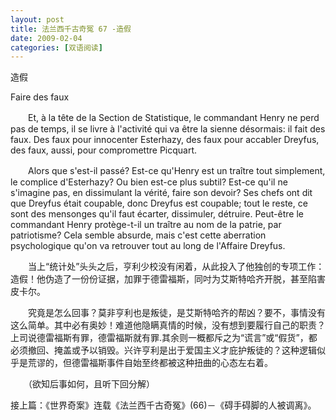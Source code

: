 ```yaml
---
layout: post
title: 法兰西千古奇冤 67 -造假
date: 2009-02-04
categories: [双语阅读]  
---
```


造假

Faire des faux

　　Et, à la tête de la Section de Statistique, le commandant Henry ne perd pas de temps, il se livre à l'activité qui va être la sienne désormais: il fait des faux. Des faux pour innocenter Esterhazy, des faux pour accabler Dreyfus, des faux, aussi, pour compromettre Picquart.

　　Alors que s'est-il passé? Est-ce qu'Henry est un traître tout simplement, le complice d'Esterhazy? Ou bien est-ce plus subtil? Est-ce qu'il ne s'imagine pas, en dissimulant la vérité, faire son devoir? Ses chefs ont dit que Dreyfus était coupable, donc Dreyfus est coupable; tout le reste, ce sont des mensonges qu'il faut écarter, dissimuler, détruire. Peut-être le commandant Henry protège-t-il un traître au nom de la patrie, par patriotisme? Cela semble absurde, mais c'est cette aberration psychologique qu'on va retrouver tout au long de l'Affaire Dreyfus.



　　当上“统计处”头头之后，亨利少校没有闲着，从此投入了他独创的专项工作：造假！他伪造了一份份证据，加罪于德雷福斯，同吋为艾斯特哈齐开脱，甚至陷害皮卡尔。

　　究竟是怎么回事？莫非亨利也是叛徒，是艾斯特哈齐的帮凶？要不，事情没有这么简单。其中必有奥妙！难道他隐瞒真情的时候，没有想到要履行自己的职责？上司说德雷福斯有罪，德雷福斯就有罪.其余则一概都斥之为“谎言”或“假货”，都必须撤回、掩盖或予以销毁。兴许亨利是出于爱国主义才庇护叛徒的？这种逻辑似乎是荒谬的，但德雷福斯事件自始至终都被这种扭曲的心态左右着。



　　（欲知后事如何，且听下回分解）

接上篇：《世界奇案》连载《法兰西千古奇冤》(66)－《碍手碍脚的人被调离》。
